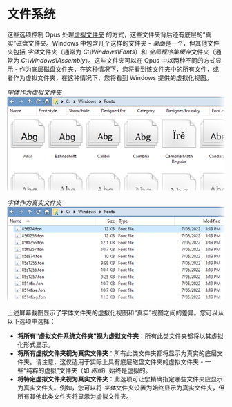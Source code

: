 # 文件系统

这些选项控制 Opus 处理[虚拟文件夹](../virtual_folders/README.zh.md) 的方式，这些文件夹背后还有底层的“真实”磁盘文件夹。Windows 中包含几个这样的文件夹 - *桌面*是一个，但其他文件夹包括 *字体*文件夹（通常为 *C:\Windows\Fonts*）和 *全局程序集缓存*文件夹（通常为 *C:\Windows\Assembly*）。这些文件夹可以在 Opus 中以两种不同的方式显示 - 作为底层磁盘文件夹，在这种情况下，您将看到该文件夹中的所有文件，或者作为虚拟文件夹，在这种情况下，您将看到 Windows 提供的虚拟化视图。

*字体作为虚拟文件夹*
![](/Manual/images/media/13/fonts_virtual.png)

*字体作为真实文件夹*
![](/Manual/images/media/13/fonts_real.png)

上述屏幕截图显示了字体文件夹的虚拟化视图和“真实”视图之间的差异。您可以从以下选项中选择：

- **将所有“虚拟文件系统文件夹”视为虚拟文件夹**：所有此类文件夹都将以其虚拟化形式显示。
- **将所有虚拟文件夹视为真实文件夹**：所有此类文件夹都将显示为真实的底层文件夹。请注意，这仅适用于实际上具有底层磁盘文件夹的虚拟文件夹 - 一些“纯粹的虚拟”文件夹（如 *网络*）始终是虚拟的。
- **将特定虚拟文件夹视为真实文件夹**：此选项可让您精确指定哪些文件夹应显示为真实文件夹。例如，您可以将 *字体*文件夹设置为始终显示为真实文件夹，但所有其他此类文件夹将显示为虚拟文件夹。